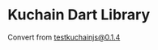 # Kuchain Dart Library 

Convert from [testkuchainjs@0.1.4](https://www.npmjs.com/package/testkuchainjs)
